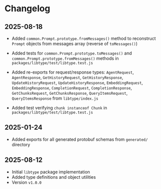 # Changelog

## 2025-08-18

- Added `common.Prompt.prototype.fromMessages()` method to reconstruct `Prompt`
  objects from messages array (reverse of `toMessages()`)
- Added tests for `common.Prompt.prototype.toMessages()` and
  `common.Prompt.prototype.fromMessages()` methods in
  `packages/libtype/test/libtype.test.js`
- Added re-exports for request/response types: `AgentRequest`, `AgentResponse`,
  `GetHistoryRequest`, `GetHistoryResponse`, `UpdateHistoryRequest`,
  `UpdateHistoryResponse`, `EmbeddingRequest`, `EmbeddingResponse`,
  `CompletionRequest`, `CompletionResponse`, `GetChunksRequest`,
  `GetChunksResponse`, `QueryItemsRequest`, `QueryItemsResponse` from
  `libtype/index.js`

- Added test verifying `chunk instanceof Chunk` in
  `packages/libtype/test/libtype.test.js`

## 2025-01-24

- Added exports for all generated protobuf schemas from `generated/` directory

## 2025-08-12

- Initial `libtype` package implementation
- Added type definitions and object utilities
- Version `v1.0.0`
